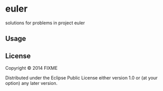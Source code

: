 # euler

solutions for problems in project euler

## Usage


## License

Copyright © 2014 FIXME

Distributed under the Eclipse Public License either version 1.0 or (at
your option) any later version.
